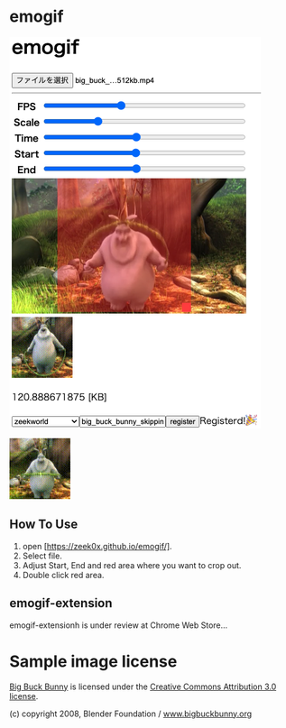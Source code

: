 # emogif

![](https://github.com/zeek0x/emogif/blob/img/screenshot.png?raw=true)

![](https://github.com/zeek0x/emogif/blob/img/emo.gif?raw=true)

## How To Use

1. open [https://zeek0x.github.io/emogif/].
2. Select file.
3. Adjust Start, End and red area where you want to crop out.
4. Double click red area.

## emogif-extension

emogif-extensionh is under review at Chrome Web Store...

# Sample image license

[Big Buck Bunny](https://peach.blender.org/) is licensed under the [Creative Commons Attribution 3.0 license](http://creativecommons.org/licenses/by/3.0/).

(c) copyright 2008, Blender Foundation / www.bigbuckbunny.org
